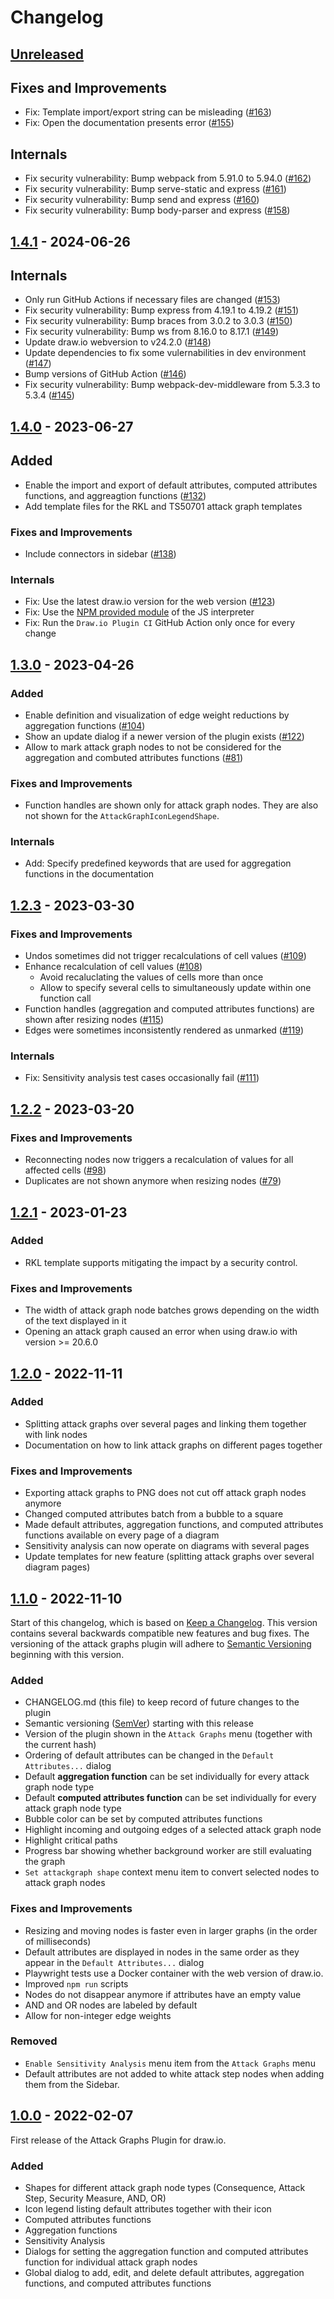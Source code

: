 # Changelog

## [Unreleased](https://github.com/INCYDE-GmbH/drawio-plugin-attackgraphs/compare/v1.4.1...develop)

## Fixes and Improvements

- Fix: Template import/export string can be misleading ([#163](https://github.com/INCYDE-GmbH/drawio-plugin-attackgraphs/pull/163))
- Fix: Open the documentation presents error ([#155](https://github.com/INCYDE-GmbH/drawio-plugin-attackgraphs/issues/155))

## Internals

- Fix security vulnerability: Bump webpack from 5.91.0 to 5.94.0 ([#162](https://github.com/INCYDE-GmbH/drawio-plugin-attackgraphs/pull/162))
- Fix security vulnerability: Bump serve-static and express ([#161](https://github.com/INCYDE-GmbH/drawio-plugin-attackgraphs/pull/161))
- Fix security vulnerability: Bump send and express ([#160](https://github.com/INCYDE-GmbH/drawio-plugin-attackgraphs/pull/160))
- Fix security vulnerability: Bump body-parser and express ([#158](https://github.com/INCYDE-GmbH/drawio-plugin-attackgraphs/pull/158))

## [1.4.1](https://github.com/INCYDE-GmbH/drawio-plugin-attackgraphs/compare/v1.4.0...v1.4.1) - 2024-06-26

## Internals

- Only run GitHub Actions if necessary files are changed ([#153](https://github.com/INCYDE-GmbH/drawio-plugin-attackgraphs/pull/153))
- Fix security vulnerability: Bump express from 4.19.1 to 4.19.2 ([#151](https://github.com/INCYDE-GmbH/drawio-plugin-attackgraphs/pull/151))
- Fix security vulnerability: Bump braces from 3.0.2 to 3.0.3 ([#150](https://github.com/INCYDE-GmbH/drawio-plugin-attackgraphs/pull/150))
- Fix security vulnerability: Bump ws from 8.16.0 to 8.17.1 ([#149](https://github.com/INCYDE-GmbH/drawio-plugin-attackgraphs/pull/149))
- Update draw.io webversion to v24.2.0 ([#148](https://github.com/INCYDE-GmbH/drawio-plugin-attackgraphs/pull/148))
- Update dependencies to fix some vulernabilities in dev environment ([#147](https://github.com/INCYDE-GmbH/drawio-plugin-attackgraphs/pull/147))
- Bump versions of GitHub Action ([#146](https://github.com/INCYDE-GmbH/drawio-plugin-attackgraphs/pull/146))
- Fix security vulnerability: Bump webpack-dev-middleware from 5.3.3 to 5.3.4 ([#145](https://github.com/INCYDE-GmbH/drawio-plugin-attackgraphs/pull/145))

## [1.4.0](https://github.com/INCYDE-GmbH/drawio-plugin-attackgraphs/compare/v1.3.0...v1.4.0) - 2023-06-27

## Added

- Enable the import and export of default attributes, computed attributes functions, and aggreagtion functions ([#132](https://github.com/INCYDE-GmbH/drawio-plugin-attackgraphs/issues/132))
- Add template files for the RKL and TS50701 attack graph templates

### Fixes and Improvements

- Include connectors in sidebar ([#138](https://github.com/INCYDE-GmbH/drawio-plugin-attackgraphs/issues/138))

### Internals

- Fix: Use the latest draw.io version for the web version ([#123](https://github.com/INCYDE-GmbH/drawio-plugin-attackgraphs/issues/123))
- Fix: Use the [NPM provided module](https://www.npmjs.com/package/js-interpreter) of the JS interpreter
- Fix: Run the `Draw.io Plugin CI` GitHub Action only once for every change

## [1.3.0](https://github.com/INCYDE-GmbH/drawio-plugin-attackgraphs/compare/v1.2.3...v1.3.0) - 2023-04-26

### Added

- Enable definition and visualization of edge weight reductions by aggregation functions ([#104](https://github.com/INCYDE-GmbH/drawio-plugin-attackgraphs/issues/104))
- Show an update dialog if a newer version of the plugin exists ([#122](https://github.com/INCYDE-GmbH/drawio-plugin-attackgraphs/issues/122))
- Allow to mark attack graph nodes to not be considered for the aggregation and combuted attributes functions ([#81](https://github.com/INCYDE-GmbH/drawio-plugin-attackgraphs/issues/81))

### Fixes and Improvements

- Function handles are shown only for attack graph nodes. They are also not shown for the `AttackGraphIconLegendShape`.

### Internals

- Add: Specify predefined keywords that are used for aggregation functions in the documentation

## [1.2.3](https://github.com/INCYDE-GmbH/drawio-plugin-attackgraphs/compare/v1.2.2...v1.2.3) - 2023-03-30

### Fixes and Improvements

- Undos sometimes did not trigger recalculations of cell values ([#109](https://github.com/INCYDE-GmbH/drawio-plugin-attackgraphs/issues/109))
- Enhance recalculation of cell values ([#108](https://github.com/INCYDE-GmbH/drawio-plugin-attackgraphs/issues/108))
  - Avoid recaluclating the values of cells more than once
  - Allow to specify several cells to simultaneously update within one function call
- Function handles (aggregation and computed attributes functions) are shown after resizing nodes ([#115](https://github.com/INCYDE-GmbH/drawio-plugin-attackgraphs/issues/115))
- Edges were sometimes inconsistently rendered as unmarked ([#119](https://github.com/INCYDE-GmbH/drawio-plugin-attackgraphs/issues/119))

### Internals

- Fix: Sensitivity analysis test cases occasionally fail ([#111](https://github.com/INCYDE-GmbH/drawio-plugin-attackgraphs/issues/111))

## [1.2.2](https://github.com/INCYDE-GmbH/drawio-plugin-attackgraphs/compare/v1.2.1...v1.2.2) - 2023-03-20

### Fixes and Improvements

- Reconnecting nodes now triggers a recalculation of values for all affected cells ([#98](https://github.com/INCYDE-GmbH/drawio-plugin-attackgraphs/issues/98))
- Duplicates are not shown anymore when resizing nodes ([#79](https://github.com/INCYDE-GmbH/drawio-plugin-attackgraphs/issues/79))

## [1.2.1](https://github.com/INCYDE-GmbH/drawio-plugin-attackgraphs/compare/v1.2.0...v1.2.1) - 2023-01-23

### Added

- RKL template supports mitigating the impact by a security control.

### Fixes and Improvements

- The width of attack graph node batches grows depending on the width of the text displayed in it
- Opening an attack graph caused an error when using draw.io with version >= 20.6.0

## [1.2.0](https://github.com/INCYDE-GmbH/drawio-plugin-attackgraphs/compare/v1.1.0...v1.2.0) - 2022-11-11

### Added

- Splitting attack graphs over several pages and linking them together with link nodes
- Documentation on how to link attack graphs on different pages together

### Fixes and Improvements

- Exporting attack graphs to PNG does not cut off attack graph nodes anymore 
- Changed computed attributes batch from a bubble to a square
- Made default attributes, aggregation functions, and computed attributes functions available on every page of a diagram
- Sensitivity analysis can now operate on diagrams with several pages
- Update templates for new feature (splitting attack graphs over several diagram pages)

## [1.1.0](https://github.com/INCYDE-GmbH/drawio-plugin-attackgraphs/compare/v1.0.0...v1.1.0) - 2022-11-10

Start of this changelog, which is based on [Keep a Changelog](https://keepachangelog.com/en/1.0.0/). This version contains several backwards compatible new features and bug fixes. The versioning of the attack graphs plugin will adhere to [Semantic Versioning](https://semver.org/) beginning with this version.

### Added

- CHANGELOG.md (this file) to keep record of future changes to the plugin
- Semantic versioning ([SemVer](https://semver.org/)) starting with this release
- Version of the plugin shown in the `Attack Graphs` menu (together with the current hash)
- Ordering of default attributes can be changed in the `Default Attributes...` dialog
- Default **aggregation function** can be set individually for every attack graph node type
- Default **computed attributes function** can be set individually for every attack graph node type
- Bubble color can be set by computed attributes functions
- Highlight incoming and outgoing edges of a selected attack graph node
- Highlight critical paths
- Progress bar showing whether background worker are still evaluating the graph
- `Set attackgraph shape` context menu item to convert selected nodes to attack graph nodes

### Fixes and Improvements

- Resizing and moving nodes is faster even in larger graphs (in the order of milliseconds)
- Default attributes are displayed in nodes in the same order as they appear in the `Default Attributes...` dialog
- Playwright tests use a Docker container with the web version of draw.io.
- Improved `npm run` scripts
- Nodes do not disappear anymore if attributes have an empty value
- AND and OR nodes are labeled by default
- Allow for non-integer edge weights

### Removed

- `Enable Sensitivity Analysis` menu item from the `Attack Graphs` menu
- Default attributes are not added to white attack step nodes when adding them from the Sidebar.

## [1.0.0](https://github.com/INCYDE-GmbH/drawio-plugin-attackgraphs/releases/tag/v1.0.0) - 2022-02-07

First release of the Attack Graphs Plugin for draw.io.

### Added

- Shapes for different attack graph node types (Consequence, Attack Step, Security Measure, AND, OR)
- Icon legend listing default attributes together with their icon
- Computed attributes functions
- Aggregation functions
- Sensitivity Analysis
- Dialogs for setting the aggregation function and computed attributes function for individual attack graph nodes
- Global dialog to add, edit, and delete default attributes, aggregation functions, and computed attributes functions
